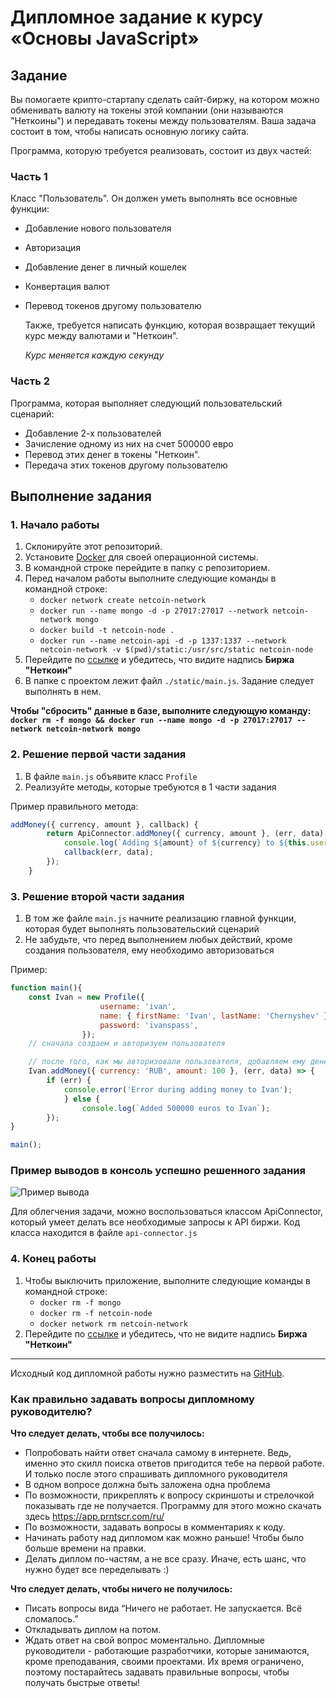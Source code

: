 # Дипломное задание к курсу «Основы JavaScript»

## Задание

Вы помогаете крипто-стартапу сделать сайт-биржу, на котором можно обменивать валюту на токены этой компании (они называются "Неткоины") и передавать токены между пользователям.
Ваша задача состоит в том, чтобы написать основную логику сайта.

Программа, которую требуется реализовать, состоит из двух частей:

### Часть 1

Класс "Пользователь". Он должен уметь выполнять все основные функции:

-   Добавление нового пользователя
-   Авторизация
-   Добавление денег в личный кошелек
-   Конвертация валют
-   Перевод токенов другому пользователю

    Также, требуется написать функцию, которая возвращает текущий курс между валютами и "Неткоин".

    _Курс меняется каждую секунду_

### Часть 2

Программа, которая выполняет следующий пользовательский сценарий:

-   Добавление 2-х пользователей
-   Зачисление одному из них на счет 500000 евро
-   Перевод этих денег в токены "Неткоин".
-   Передача этих токенов другому пользователю


## Выполнение задания

### 1. Начало работы

1. Склонируйте этот репозиторий.
1. Установите [Docker](https://docs.docker.com/install/) для своей операционной системы.
1. В командной строке перейдите в папку с репозиторием.
1. Перед началом работы выполните следующие команды в командной строке:
    - `docker network create netcoin-network`
    - `docker run --name mongo -d -p 27017:27017 --network netcoin-network mongo`
    - `docker build -t netcoin-node .`
    - `docker run --name netcoin-api -d -p 1337:1337 --network netcoin-network -v $(pwd)/static:/usr/src/static netcoin-node`
1. Перейдите по [ссылке](http://localhost:1337) и убедитесь, что видите надпись **Биржа "Неткоин"**
1. В папке с проектом лежит файл `./static/main.js`. Задание следует выполнять в нем.

**Чтобы "сбросить" данные в базе, выполните следующую команду: `docker rm -f mongo && docker run --name mongo -d -p 27017:27017 --network netcoin-network mongo`**

### 2. Решение первой части задания

1. В файле `main.js` объявите класс `Profile`
1. Реализуйте методы, которые требуются в 1 части задания

Пример правильного метода:

```javascript
addMoney({ currency, amount }, callback) {
        return ApiConnector.addMoney({ currency, amount }, (err, data) => {
            console.log(`Adding ${amount} of ${currency} to ${this.username}`);
            callback(err, data);
        });
    }
```

### 3. Решение второй части задания

1. В том же файле `main.js` начните реализацию главной функции, которая будет выполнять пользовательский сценарий
1. Не забудьте, что перед выполнением любых действий, кроме создания пользователя, ему необходимо авторизоваться

Пример:

```javascript
function main(){
    const Ivan = new Profile({
                    username: 'ivan',
                    name: { firstName: 'Ivan', lastName: 'Chernyshev' },
                    password: 'ivanspass',
                });
    // сначала создаем и авторизуем пользователя

    // после того, как мы авторизовали пользователя, добавляем ему денег в кошелек
    Ivan.addMoney({ currency: 'RUB', amount: 100 }, (err, data) => {
        if (err) {
            console.error('Error during adding money to Ivan');
            } else {
                console.log(`Added 500000 euros to Ivan`);
        });
}

main();
```

### Пример выводов в консоль успешно решенного задания

![Пример вывода](/output.png)

Для облегчения задачи, можно воспользоваться классом ApiConnector, который умеет делать все необходимые запросы к API биржи. Код класса находится в файле `api-connector.js`

### 4. Конец работы

1. Чтобы выключить приложение, выполните следующие команды в командной строке:
    - `docker rm -f mongo`
    - `docker rm -f netcoin-node`
    - `docker network rm netcoin-network`
1. Перейдите по [ссылке](http://localhost:1337) и убедитесь, что не видите надпись **Биржа "Неткоин"**


---
Исходный код дипломной работы нужно разместить на [GitHub](https://github.com/).


### Как правильно задавать вопросы дипломному руководителю?

**Что следует делать, чтобы все получилось:**

* Попробовать найти ответ сначала самому в интернете. Ведь, именно это скилл поиска ответов пригодится тебе на первой работе. И только после этого спрашивать дипломного руководителя
* В одном вопросе должна быть заложена одна проблема 
* По возможности, прикреплять к вопросу скриншоты и стрелочкой показывать где не получается. Программу для этого можно скачать здесь https://app.prntscr.com/ru/
* По возможности, задавать вопросы в комментариях к коду. 
* Начинать работу над дипломом как можно раньше! Чтобы было больше времени на правки. 
* Делать диплом по-частям, а не все сразу. Иначе, есть шанс, что нужно будет все переделывать :)  

**Что следует делать, чтобы ничего не получилось:**

* Писать вопросы вида “Ничего не работает. Не запускается. Всё сломалось.”
* Откладывать диплом на потом. 
* Ждать ответ на свой вопрос моментально. Дипломные руководители - работающие разработчики, которые занимаются, кроме преподавания, своими проектами. Их время ограничено, поэтому постарайтесь задавать правильные вопросы, чтобы получать быстрые ответы! 

